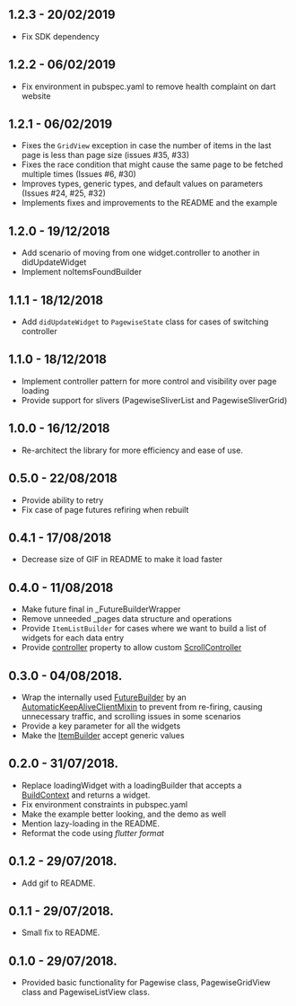 ## 1.2.3 - 20/02/2019
* Fix SDK dependency

## 1.2.2 - 06/02/2019
* Fix environment in pubspec.yaml to remove health complaint on dart website

## 1.2.1 - 06/02/2019
* Fixes the `GridView` exception in case the number of items in the last page is less than page size (issues #35, #33)
* Fixes the race condition that might cause the same page to be fetched multiple times (Issues #6, #30)
* Improves types, generic types, and default values on parameters (Issues #24, #25, #32) 
* Implements fixes and improvements to the README and the example

## 1.2.0 - 19/12/2018
* Add scenario of moving from one widget.controller to another in didUpdateWidget
* Implement noItemsFoundBuilder

## 1.1.1 - 18/12/2018

* Add `didUpdateWidget` to `PagewiseState` class for cases of switching controller

## 1.1.0 - 18/12/2018

* Implement controller pattern for more control and visibility over page loading
* Provide support for slivers (PagewiseSliverList and PagewiseSliverGrid)

## 1.0.0 - 16/12/2018

* Re-architect the library for more efficiency and ease of use.

## 0.5.0 - 22/08/2018

* Provide ability to retry
* Fix case of page futures refiring when rebuilt

## 0.4.1 - 17/08/2018

* Decrease size of GIF in README to make it load faster

## 0.4.0 - 11/08/2018

* Make future final in _FutureBuilderWrapper
* Remove unneeded _pages data structure and operations
* Provide `ItemListBuilder` for cases where we want to build a list of widgets for each data entry
* Provide [controller](https://pub.dartlang.org/documentation/flutter_pagewise/latest/flutter_pagewise/Pagewise/errorBuilder.html) property to allow custom [ScrollController](https://docs.flutter.io/flutter/widgets/ScrollController-class.html)

## 0.3.0 - 04/08/2018.

* Wrap the internally used [FutureBuilder](https://docs.flutter.io/flutter/widgets/FutureBuilder-class.html) by an [AutomaticKeepAliveClientMixin](https://docs.flutter.io/flutter/widgets/AutomaticKeepAliveClientMixin-class.html) to prevent from re-firing, causing unnecessary traffic, and scrolling issues in some scenarios
* Provide a key parameter for all the widgets
* Make the [ItemBuilder](https://pub.dartlang.org/documentation/flutter_pagewise/latest/flutter_pagewise/ItemBuilder.html) accept generic values

## 0.2.0 - 31/07/2018.

* Replace loadingWidget with a loadingBuilder that accepts a [BuildContext](https://docs.flutter.io/flutter/widgets/BuildContext-class.html) and returns a widget.
* Fix environment constraints in pubspec.yaml
* Make the example better looking, and the demo as well
* Mention lazy-loading in the README.
* Reformat the code using *flutter format*

## 0.1.2 - 29/07/2018.

* Add  gif to README.

## 0.1.1 - 29/07/2018.

* Small fix to README.

## 0.1.0 - 29/07/2018.

* Provided basic functionality for Pagewise class, PagewiseGridView class and PagewiseListView class.
